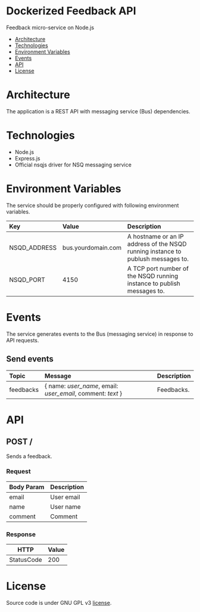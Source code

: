 # Dockerized Feedback API
Feedback micro-service on Node.js

* [Architecture](#architecture)
* [Technologies](#technologies)
* [Environment Variables](#environment-variables)
* [Events](#events)
* [API](#api)
* [License](#license)

# Architecture
The application is a REST API with messaging service (Bus) dependencies.

# Technologies
* Node.js
* Express.js
* Official nsqjs driver for NSQ messaging service

# Environment Variables
The service should be properly configured with following environment variables.

Key | Value | Description
:-- | :-- | :-- 
NSQD_ADDRESS | bus.yourdomain.com | A hostname or an IP address of the NSQD running instance to publush messages to.
NSQD_PORT | 4150 | A TCP port number of the NSQD running instance to publish messages to.

# Events
The service generates events to the Bus (messaging service) in response to API requests.

## Send events

Topic | Message | Description
:-- | :-- | :--
feedbacks | { name: *user_name*, email: *user_email*, comment: *text* } | Feedbacks.

# API

## POST /
Sends a feedback.

### Request
| Body Param    | Description |
|----------|-------------|
| email    | User email       |
| name | User name    |
| comment | Comment    |

### Response
| HTTP       |  Value                                                             |
|------------|--------------------------------------------------------------------|
| StatusCode | 200                                                |

# License
Source code is under GNU GPL v3 [license](LICENSE).
